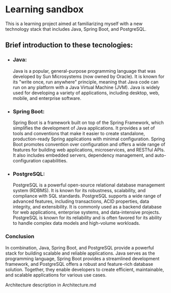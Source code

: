 # Learning sandbox

This is a learning project aimed at familiarizing myself with a new technology stack that includes Java, Spring Boot, and PostgreSQL. 

## Brief introduction to these tecnologies:

- ### Java:
    Java is a popular, general-purpose programming language that was developed by Sun Microsystems (now owned by Oracle). It is known for its "write once, run anywhere" principle, meaning that Java code can run on any platform with a Java Virtual Machine (JVM). Java is widely used for developing a variety of applications, including desktop, web, mobile, and enterprise software.

- ### Spring Boot:
    Spring Boot is a framework built on top of the Spring Framework, which simplifies the development of Java applications. It provides a set of tools and conventions that make it easier to create standalone, production-ready Spring applications with minimal configuration. Spring Boot promotes convention over configuration and offers a wide range of features for building web applications, microservices, and RESTful APIs. It also includes embedded servers, dependency management, and auto-configuration capabilities.

- ### PostgreSQL:
    PostgreSQL is a powerful open-source relational database management system (RDBMS). It is known for its robustness, scalability, and compliance with SQL standards. PostgreSQL supports a wide range of advanced features, including transactions, ACID properties, data integrity, and extensibility. It is commonly used as a backend database for web applications, enterprise systems, and data-intensive projects. PostgreSQL is known for its reliability and is often favored for its ability to handle complex data models and high-volume workloads.

### Conclusion
   In combination, Java, Spring Boot, and PostgreSQL provide a powerful stack for building scalable and reliable applications. Java serves as the programming language, Spring Boot provides a streamlined development framework, and PostgreSQL offers a robust and feature-rich database solution. Together, they enable developers to create efficient, maintainable, and scalable applications for various use cases.


Architecture description in Architecture.md